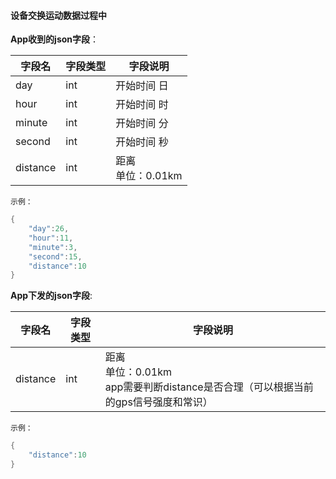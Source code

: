 #### 设备交换运动数据过程中


**App收到的json字段**：

| 字段名   | 字段类型 | 字段说明               |
| -------- | -------- | ---------------------- |
| day      | int      | 开始时间 日            |
| hour     | int      | 开始时间 时            |
| minute   | int      | 开始时间 分            |
| second   | int      | 开始时间 秒            |
| distance | int      | 距离<br />单位：0.01km |

`示例：`

```c
{
    "day":26,
    "hour":11,
    "minute":3,
    "second":15,
    "distance":10
}
```

**App下发的json字段**:

| 字段名   | 字段类型 | 字段说明                                                     |
| -------- | -------- | ------------------------------------------------------------ |
| distance | int      | 距离<br />单位：0.01km<br />app需要判断distance是否合理（可以根据当前的gps信号强度和常识） |

`示例：`

```c
{
    "distance":10
}
```
